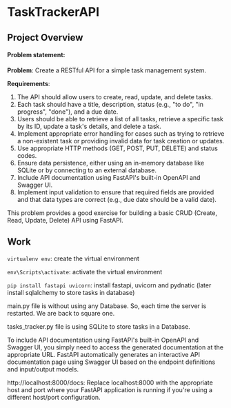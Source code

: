 # TaskTrackerAPI
## Project Overview
#### Problem statement:
**Problem**: Create a RESTful API for a simple task management system.

**Requirements**:

1. The API should allow users to create, read, update, and delete tasks.
2. Each task should have a title, description, status (e.g., "to do", "in progress", "done"), and a due date.
3. Users should be able to retrieve a list of all tasks, retrieve a specific task by its ID, update a task's details, and delete a task.
4. Implement appropriate error handling for cases such as trying to retrieve a non-existent task or providing invalid data for task creation or updates.
5. Use appropriate HTTP methods (GET, POST, PUT, DELETE) and status codes.
6. Ensure data persistence, either using an in-memory database like SQLite or by connecting to an external database.
7. Include API documentation using FastAPI's built-in OpenAPI and Swagger UI.
8. Implement input validation to ensure that required fields are provided and that data types are correct (e.g., due date should be a valid date).

This problem provides a good exercise for building a basic CRUD (Create, Read, Update, Delete) API using FastAPI.

## Work

`virtualenv env`: create the virtual environment

`env\Scripts\activate`: activate the virtual environment

`pip install fastapi uvicorn`: install fastapi, uvicorn and pydnatic (later install sqlalchemy to store tasks in database)

main.py file is without using any Database. So, each time the server is restarted. We are back to square one.

tasks_tracker.py file is using SQLite to store tasks in a Database.

To include API documentation using FastAPI's built-in OpenAPI and Swagger UI, you simply need to access the generated documentation at the appropriate URL. FastAPI automatically generates an interactive API documentation page using Swagger UI based on the endpoint definitions and input/output models.

http://localhost:8000/docs: Replace localhost:8000 with the appropriate host and port where your FastAPI application is running if you're using a different host/port configuration.